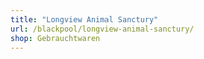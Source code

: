 ```yaml
---
title: "Longview Animal Sanctury"
url: /blackpool/longview-animal-sanctury/
shop: Gebrauchtwaren
---
```


